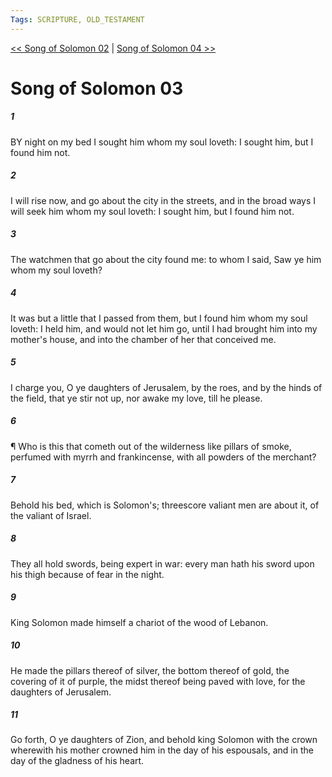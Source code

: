 ```yaml
---
Tags: SCRIPTURE, OLD_TESTAMENT
---
```


[<< Song of Solomon 02](OLD_TESTAMENT/22_Song_of_Solomon/Song_of_Solomon_02.md) | [Song of Solomon 04 >>](OLD_TESTAMENT/22_Song_of_Solomon/Song_of_Solomon_04.md)

# Song of Solomon 03

##### 1
 BY night on my bed I sought him whom my soul loveth: I sought him, but I found him not.
##### 2
 I will rise now, and go about the city in the streets, and in the broad ways I will seek him whom my soul loveth: I sought him, but I found him not.
##### 3
 The watchmen that go about the city found me: to whom I said, Saw ye him whom my soul loveth?
##### 4
 It was but a little that I passed from them, but I found him whom my soul loveth: I held him, and would not let him go, until I had brought him into my mother's house, and into the chamber of her that conceived me.
##### 5
 I charge you, O ye daughters of Jerusalem, by the roes, and by the hinds of the field, that ye stir not up, nor awake my love, till he please.
##### 6
 ¶ Who is this that cometh out of the wilderness like pillars of smoke, perfumed with myrrh and frankincense, with all powders of the merchant?
##### 7
 Behold his bed, which is Solomon's; threescore valiant men are about it, of the valiant of Israel.
##### 8
 They all hold swords, being expert in war: every man hath his sword upon his thigh because of fear in the night.
##### 9
 King Solomon made himself a chariot of the wood of Lebanon.
##### 10
 He made the pillars thereof of silver, the bottom thereof of gold, the covering of it of purple, the midst thereof being paved with love, for the daughters of Jerusalem.
##### 11
 Go forth, O ye daughters of Zion, and behold king Solomon with the crown wherewith his mother crowned him in the day of his espousals, and in the day of the gladness of his heart.
